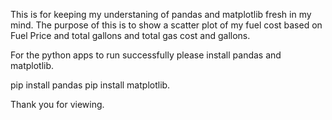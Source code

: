 This is for keeping my understaning of pandas and matplotlib fresh in my mind. The purpose of this is to show a scatter plot of my fuel cost based on Fuel Price and total gallons and total gas cost and gallons.

For the python apps to run successfully please install pandas and matplotlib.

pip install pandas 
pip install matplotlib.

Thank you for viewing.
